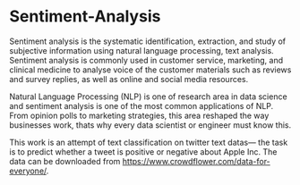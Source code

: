 # Sentiment-Analysis
Sentiment analysis is the systematic identification, extraction, and study of subjective information using natural language processing, text analysis. Sentiment analysis is commonly used in customer service, marketing, and clinical medicine to analyse voice of the customer materials such as reviews and survey replies, as well as online and social media resources.

Natural Language Processing (NLP) is one of research area in data science and sentiment analysis is one of the most common applications of NLP. From opinion polls to marketing strategies, this area reshaped the way businesses work, thats why every data scientist or engineer must know this. 

This work is an attempt of text classification on twitter text datas— the task is to predict whether a tweet is positive or negative about Apple Inc. The data can be downloaded from https://www.crowdflower.com/data-for-everyone/.
